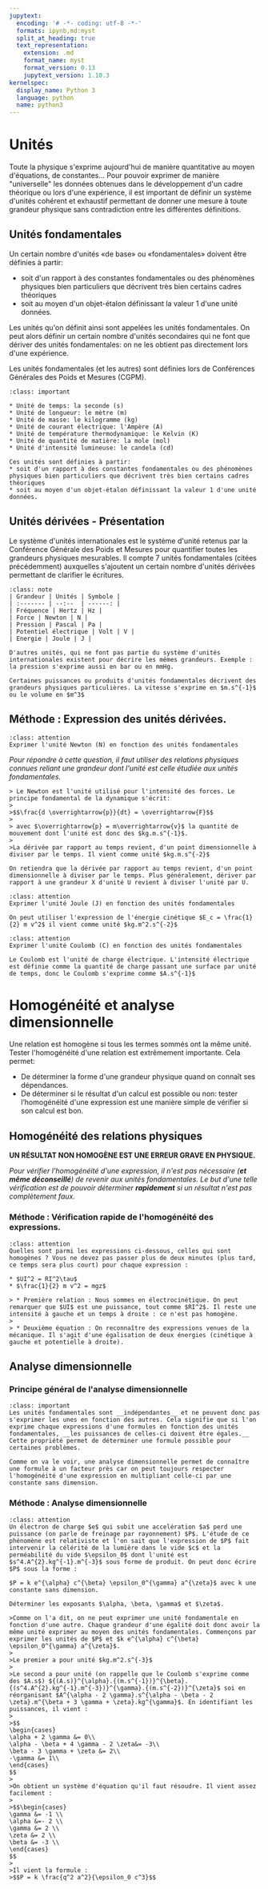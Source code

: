 ```yaml
---
jupytext:
  encoding: '# -*- coding: utf-8 -*-'
  formats: ipynb,md:myst
  split_at_heading: true
  text_representation:
    extension: .md
    format_name: myst
    format_version: 0.13
    jupytext_version: 1.10.3
kernelspec:
  display_name: Python 3
  language: python
  name: python3
---
```


# Unités

Toute la physique s'exprime aujourd'hui de manière quantitative au moyen d'équations, de constantes...  Pour pouvoir exprimer de manière "universelle" les données obtenues dans le développement d'un cadre théorique ou lors d'une expérience, il est important de définir un système d'unités cohérent et exhaustif permettant de donner une mesure à toute grandeur physique sans  contradiction entre les différentes définitions.

## Unités fondamentales


Un certain nombre d'unités «de base» ou «fondamentales» doivent être définies à partir:

* soit d'un rapport à des constantes fondamentales ou des phénomènes physiques bien particuliers que décrivent très bien certains cadres théoriques
* soit au moyen d'un objet-étalon définissant la valeur 1 d'une unité données.

Les unités qu'on définit ainsi sont appelées les unités fondamentales. On peut alors définir un certain nombre d'unités secondaires qui ne font que dériver des unités fondamentales: on ne les obtient pas directement lors d'une expérience.

Les unités fondamentales (et les autres) sont définies lors de Conférences Générales des Poids et Mesures (CGPM).


````{admonition} Fondamental : Les 7 unités fondamentales
:class: important

* Unité de temps: la seconde (s)
* Unité de longueur: le mètre (m)
* Unité de masse: le kilogramme (kg)
* Unité de courant électrique: l'Ampère (A)
* Unité de température thermodynamique: le Kelvin (K)
* Unité de quantité de matière: la mole (mol)
* Unité d'intensité lumineuse: le candela (cd)
````

````{dropdown} Remarque
Ces unités sont définies à partir:
* soit d'un rapport à des constantes fondamentales ou des phénomènes physiques bien particuliers que décrivent très bien certains cadres théoriques
* soit au moyen d'un objet-étalon définissant la valeur 1 d'une unité données.
````

## Unités dérivées - Présentation


Le système d'unités internationales est le système d'unité retenus par la Conférence Générale des Poids et Mesures pour quantifier toutes les grandeurs physiques mesurables. Il compte 7 unités fondamentales (citées précédemment) auxquelles s'ajoutent un certain nombre d'unités dérivées permettant de clarifier le écritures.


````{admonition} Exemples d'unités fondamentales
:class: note
| Grandeur | Unités | Symbole |
| :------- | --:--  | ------: |
| Fréquence | Hertz | Hz |
| Force | Newton | N |
| Pression | Pascal | Pa |
| Potentiel électrique | Volt | V |
| Energie | Joule | J |

````

````{dropdown} Remarque
D'autres unités, qui ne font pas partie du système d'unités internationales existent pour décrire les mêmes grandeurs. Exemple : la pression s'exprime aussi en bar ou en mmHg.

Certaines puissances ou produits d'unités fondamentales décrivent des grandeurs physiques particulières. La vitesse s'exprime en $m.s^{-1}$ ou le volume en $m^3$
````

## Méthode : Expression des unités dérivées.

````{admonition} Exercice 
:class: attention
Exprimer l'unité Newton (N) en fonction des unités fondamentales
````

_Pour répondre à cette question, il faut utiliser des relations physiques connues reliant une grandeur dont l'unité est celle étudiée aux unités fondamentales._

````{dropdown} Correction
> Le Newton est l'unité utilisé pour l'intensité des forces. Le principe fondamental de la dynamique s'écrit:
>
>$$\frac{d \overrightarrow{p}}{dt} = \overrightarrow{F}$$
>
> avec $\overrightarrow{p} = m\overrightarrow{v}$ la quantité de mouvement dont l'unité est donc des $kg.m.s^{-1}$.
>
>La dérivée par rapport au temps revient, d'un point dimensionnelle à diviser par le temps. Il vient comme unité $kg.m.s^{-2}$
````

````{dropdown} A retenir
On retiendra que la dérivée par rapport au temps revient, d'un point dimensionnelle à diviser par le temps. Plus généralement, dériver par rapport à une grandeur X d'unité U revient à diviser l'unité par U.
````

````{admonition} Exercice 
:class: attention
Exprimer l'unité Joule (J) en fonction des unités fondamentales
````

````{dropdown} Correction
On peut utiliser l'expression de l'énergie cinétique $E_c = \frac{1}{2} m v^2$ il vient comme unité $kg.m^2.s^{-2}$
````

````{admonition} Exercice 
:class: attention
Exprimer l'unité Coulomb (C) en fonction des unités fondamentales
````

````{dropdown} Correction
Le Coulomb est l'unité de charge électrique. L'intensité électrique est définie comme la quantité de charge passant une surface par unité de temps, donc le Coulomb s'exprime comme $A.s^{-1}$
````

# Homogénéité et analyse dimensionnelle

Une relation est homogène si tous les termes sommés ont la même unité.  
Tester l'homogénéité d'une relation est extrêmement importante. Cela permet:

* De déterminer la forme d'une grandeur physique quand on connaît ses dépendances.
* De déterminer si le résultat d'un calcul est possible ou non: tester l’homogénéité d'une expression est une manière simple de vérifier si son calcul est bon.

## Homogénéité des relations physiques

__UN RÉSULTAT NON HOMOGÈNE EST UNE ERREUR GRAVE EN PHYSIQUE.__

_Pour vérifier l'homogénéité d'une expression, il n'est pas nécessaire (__et même déconseillé__) de revenir aux unités fondamentales. Le but d'une telle vérification est de pouvoir déterminer __rapidement__ si un résultat n'est pas complètement faux._


### Méthode : Vérification rapide de l'homogénéité des expressions.

````{admonition} Exercice 
:class: attention
Quelles sont parmi les expressions ci-dessous, celles qui sont homogènes ? Vous ne devez pas passer plus de deux minutes (plus tard, ce temps sera plus court) pour chaque expression :

* $UI^2 = RI^2\tau$
* $\frac{1}{2} m v^2 = mgz$
````

````{dropdown} Correction
> * Première relation : Nous sommes en électrocinétique. On peut remarquer que $UI$ est une puissance, tout comme $RI^2$. Il reste une intensité à gauche et un temps à droite : ce n'est pas homogène.
> 
> * Deuxième équation : On reconnaître des expressions venues de la mécanique. Il s'agit d'une égalisation de deux énergies (cinétique à gauche et potentielle à droite).
````

## Analyse dimensionnelle

### Principe général de l'analyse dimensionnelle
````{admonition} Fondamental : 
:class: important
Les unités fondamentales sont __indépendantes__ et ne peuvent donc pas s'exprimer les unes en fonction des autres. Cela signifie que si l'on exprime chaque expressions d'une formules en fonction des unités fondamentales, __les puissances de celles-ci doivent être égales.__ Cette propriété permet de déterminer une formule possible pour certaines problèmes.
````

```{dropdown} Remarque
Comme on va le voir, une analyse dimensionnelle permet de connaître une formule à un facteur près car on peut toujours respecter l'homogénéité d'une expression en multipliant celle-ci par une constante sans dimension.
```

### Méthode : Analyse dimensionnelle

````{admonition} Exercice 
:class: attention
Un électron de charge $e$ qui subit une accelération $a$ perd une puissance (on parle de freinage par rayonnement) $P$. L'étude de ce phénomène est relativiste et l'on sait que l'expression de $P$ fait intervenir la célérité de la lumière dans le vide $c$ et la perméabilité du vide $\epsilon_0$ dont l'unité est $s^4.A^{2}.kg^{-1}.m^{-3}$ sous forme de produit. On peut donc écrire $P$ sous la forme :

$P = k e^{\alpha} c^{\beta} \epsilon_0^{\gamma} a^{\zeta}$ avec k une constante sans dimension.

Déterminer les exposants $\alpha, \beta, \gamma$ et $\zeta$.
````

````{dropdown} Correction
>Comme on l'a dit, on ne peut exprimer une unité fondamentale en fonction d'une autre. Chaque grandeur d'une égalité doit donc avoir la même unité exprimer au moyen des unités fondamentales. Commençons par exprimer les unités de $P$ et $k e^{\alpha} c^{\beta} \epsilon_0^{\gamma} a^{\zeta}$.
>
>Le premier a pour unité $kg.m^2.s^{-3}$
>
>Le second a pour unité (on rappelle que le Coulomb s'exprime comme des $A.s$) ${(A.s)}^{\alpha}.{(m.s^{-1})}^{\beta}.{(s^4.A^{2}.kg^{-1}.m^{-3})}^{\gamma}.{(m.s^{-2})}^{\zeta}$ soi en réorganisant $A^{\alpha - 2 \gamma}.s^{\alpha - \beta - 2 \zeta}.m^{\beta + 3 \gamma + \zeta}.kg^{\gamma}$. En identifiant les puissances, il vient :
>
>$$
\begin{cases}
\alpha + 2 \gamma &= 0\\
\alpha - \beta + 4 \gamma - 2 \zeta&= -3\\
\beta - 3 \gamma + \zeta &= 2\\
-\gamma &= 1\\
\end{cases}
$$
>	
>On obtient un système d'équation qu'il faut résoudre. Il vient assez facilement :
>
>$$\begin{cases}
\gamma &= -1 \\
\alpha &=- 2 \\
\gamma &= 2 \\
\zeta &= 2 \\
\beta &= -3 \\
\end{cases}
$$
>
>Il vient la formule :
>$$P = k \frac{q^2 a^2}{\epsilon_0 c^3}$$
````